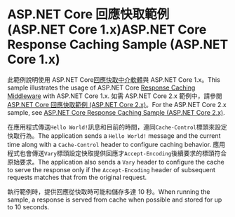 # <a name="aspnet-core-response-caching-sample-aspnet-core-1x"></a><span data-ttu-id="6b5e5-101">ASP.NET Core 回應快取範例 (ASP.NET Core 1.x)</span><span class="sxs-lookup"><span data-stu-id="6b5e5-101">ASP.NET Core Response Caching Sample (ASP.NET Core 1.x)</span></span>

<span data-ttu-id="6b5e5-102">此範例說明使用 ASP.NET Core[回應快取中介軟體](xref:performance/caching/middleware)與 ASP.NET Core 1.x。</span><span class="sxs-lookup"><span data-stu-id="6b5e5-102">This sample illustrates the usage of ASP.NET Core [Response Caching Middleware](xref:performance/caching/middleware) with ASP.NET Core 1.x.</span></span> <span data-ttu-id="6b5e5-103">如需 ASP.NET Core 2.x 範例中，請參閱[ASP.NET Core 回應快取範例 (ASP.NET Core 2.x)](https://github.com/aspnet/Docs/tree/master/aspnetcore/performance/caching/middleware/samples/2.x)。</span><span class="sxs-lookup"><span data-stu-id="6b5e5-103">For the ASP.NET Core 2.x sample, see [ASP.NET Core Response Caching Sample (ASP.NET Core 2.x)](https://github.com/aspnet/Docs/tree/master/aspnetcore/performance/caching/middleware/samples/2.x).</span></span>

<span data-ttu-id="6b5e5-104">在應用程式傳送`Hello World!`訊息和目前的時間，連同`Cache-Control`標頭來設定快取行為。</span><span class="sxs-lookup"><span data-stu-id="6b5e5-104">The application sends a `Hello World!` message and the current time along with a `Cache-Control` header to configure caching behavior.</span></span> <span data-ttu-id="6b5e5-105">應用程式也會傳送`Vary`標頭設定快取提供回應才`Accept-Encoding`後續要求的標頭符合原始要求。</span><span class="sxs-lookup"><span data-stu-id="6b5e5-105">The application also sends a `Vary` header to configure the cache to serve the response only if the `Accept-Encoding` header of subsequent requests matches that from the original request.</span></span>

<span data-ttu-id="6b5e5-106">執行範例時，提供回應從快取時可能和儲存多達 10 秒。</span><span class="sxs-lookup"><span data-stu-id="6b5e5-106">When running the sample, a response is served from cache when possible and stored for up to 10 seconds.</span></span>
